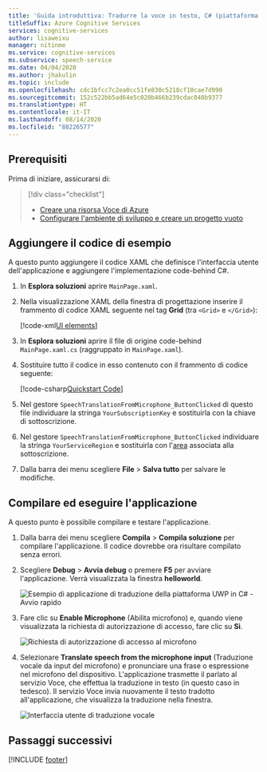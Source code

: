 ```yaml
---
title: 'Guida introduttiva: Tradurre la voce in testo, C# (piattaforma UWP) - Servizio Voce'
titleSuffix: Azure Cognitive Services
services: cognitive-services
author: lisaweixu
manager: nitinme
ms.service: cognitive-services
ms.subservice: speech-service
ms.date: 04/04/2020
ms.author: jhakulin
ms.topic: include
ms.openlocfilehash: cdc1bfcc7c2ea0cc51fe830c5218cf10cae7d990
ms.sourcegitcommit: 152c522bb5ad64e5c020b466b239cdac040b9377
ms.translationtype: HT
ms.contentlocale: it-IT
ms.lasthandoff: 08/14/2020
ms.locfileid: "88226577"
---
```

## <a name="prerequisites"></a>Prerequisiti

Prima di iniziare, assicurarsi di:

> [!div class="checklist"]
> * [Creare una risorsa Voce di Azure](../../../../get-started.md)
> * [Configurare l'ambiente di sviluppo e creare un progetto vuoto](../../../../quickstarts/setup-platform.md?tabs=uwp&pivots=programming-language-csharp)

## <a name="add-sample-code"></a>Aggiungere il codice di esempio

A questo punto aggiungere il codice XAML che definisce l'interfaccia utente dell'applicazione e aggiungere l'implementazione code-behind C#.

1. In **Esplora soluzioni** aprire `MainPage.xaml`.

1. Nella visualizzazione XAML della finestra di progettazione inserire il frammento di codice XAML seguente nel tag **Grid** (tra `<Grid>` e `</Grid>`):

   [!code-xml[UI elements](~/samples-cognitive-services-speech-sdk/quickstart/csharp/uwp/translate-speech-to-text/helloworld/MainPage.xaml#StackPanel)]

1. In **Esplora soluzioni** aprire il file di origine code-behind `MainPage.xaml.cs` (raggruppato in `MainPage.xaml`).

1. Sostituire tutto il codice in esso contenuto con il frammento di codice seguente:

   [!code-csharp[Quickstart Code](~/samples-cognitive-services-speech-sdk/quickstart/csharp/uwp/translate-speech-to-text/helloworld/MainPage.xaml.cs#code)]

1. Nel gestore `SpeechTranslationFromMicrophone_ButtonClicked` di questo file individuare la stringa `YourSubscriptionKey` e sostituirla con la chiave di sottoscrizione.

1. Nel gestore `SpeechTranslationFromMicrophone_ButtonClicked` individuare la stringa `YourServiceRegion` e sostituirla con l'[area](~/articles/cognitive-services/Speech-Service/regions.md) associata alla sottoscrizione.

1. Dalla barra dei menu scegliere **File** > **Salva tutto** per salvare le modifiche.

## <a name="build-and-run-the-application"></a>Compilare ed eseguire l'applicazione

A questo punto è possibile compilare e testare l'applicazione.

1. Dalla barra dei menu scegliere **Compila** > **Compila soluzione** per compilare l'applicazione. Il codice dovrebbe ora risultare compilato senza errori.

1. Scegliere **Debug** > **Avvia debug** o premere **F5** per avviare l'applicazione. Verrà visualizzata la finestra **helloworld**.

   ![Esempio di applicazione di traduzione della piattaforma UWP in C# - Avvio rapido](~/articles/cognitive-services/Speech-Service/media/sdk/qs-translate-speech-uwp-helloworld-window.png)

1. Fare clic su **Enable Microphone** (Abilita microfono) e, quando viene visualizzata la richiesta di autorizzazione di accesso, fare clic su **Sì**.

   ![Richiesta di autorizzazione di accesso al microfono](~/articles/cognitive-services/Speech-Service/media/sdk/qs-csharp-uwp-10-access-prompt.png)

1. Selezionare **Translate speech from the microphone input** (Traduzione vocale da input del microfono) e pronunciare una frase o espressione nel microfono del dispositivo. L'applicazione trasmette il parlato al servizio Voce, che effettua la traduzione in testo (in questo caso in tedesco). Il servizio Voce invia nuovamente il testo tradotto all'applicazione, che visualizza la traduzione nella finestra.

   ![Interfaccia utente di traduzione vocale](~/articles/cognitive-services/Speech-Service/media/sdk/qs-translate-csharp-uwp-ui-result.png)

## <a name="next-steps"></a>Passaggi successivi

[!INCLUDE [footer](./footer.md)]

